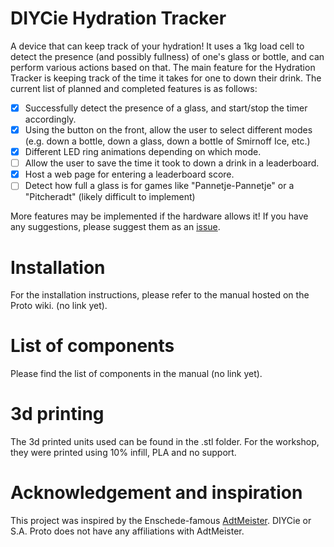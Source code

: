 # DIYCie Hydration Tracker
A device that can keep track of your hydration! 
It uses a 1kg load cell to detect the presence (and possibly fullness) of one's glass or bottle, and can perform various actions based on that. 
The main feature for the Hydration Tracker is keeping track of the time it takes for one to down their drink. The current list of planned and completed features is as follows:

- [X] Successfully detect the presence of a glass, and start/stop the timer accordingly.
- [X] Using the button on the front, allow the user to select different modes (e.g. down a bottle, down a glass, down a bottle of Smirnoff Ice, etc.)
- [X] Different LED ring animations depending on which mode.
- [ ] Allow the user to save the time it took to down a drink in a leaderboard.
- [X] Host a web page for entering a leaderboard score.
- [ ] Detect how full a glass is for games like "Pannetje-Pannetje" or a "Pitcheradt" (likely difficult to implement)

More features may be implemented if the hardware allows it! If you have any suggestions, please suggest them as an [issue](https://github.com/MaxLiebe/Hydration-Tracker/issues/new).

# Installation
For the installation instructions, please refer to the manual hosted on the Proto wiki. (no link yet).

# List of components
Please find the list of components in the manual (no link yet).

# 3d printing
The 3d printed units used can be found in the .stl folder. For the workshop, they were printed using 10% infill, PLA and no support.

# Acknowledgement and inspiration
This project was inspired by the Enschede-famous [AdtMeister](https://adtmeister.com/). DIYCie or S.A. Proto does not have any affiliations with AdtMeister.
